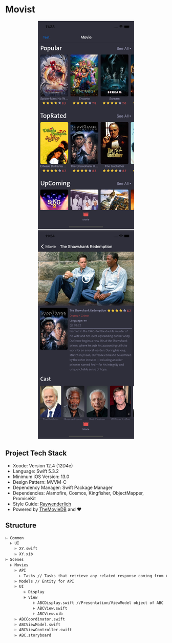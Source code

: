# Movist

<p align="center">
<img src="/home.png"  width="300"/>
<img src="/movie.png" width="300"/>
</p>

## Project Tech Stack
* Xcode: Version 12.4 (12D4e)
* Language: Swift 5.3.2
* Minimum iOS Version: 13.0
* Design Pattern: MVVM-C
* Dependency  Manager: Swift Package Manager
* Dependencies: Alamofire, Cosmos, Kingfisher, ObjectMapper, PromiseKit
* Style Guide: [Raywenderlich](https://github.com/raywenderlich/swift-style-guide)
* Powered by [TheMovieDB](https://developers.themoviedb.org/3/getting-started/introduction) and ♥️

## Structure
```bash
⊢ Common
  ⊢ UI
    ⊢ XY.swift
    ⊢ XY.xib
⊢ Scenes
  ⊢ Movies
    ⊢ API
      ⊢ Tasks // Tasks that retrieve any related response coming from API.
    ⊢ Models // Entity for API
    ⊢ UI
        ⊢ Display
        ⊢ View
            ⊢ ABCDisplay.swift //Presentation/ViewModel object of ABC
            ⊢ ABCView.swift
            ⊢ ABCView.xib
    ⊢ ABCCoordinator.swift
    ⊢ ABCViewModel.swift
    ⊢ ABCViewController.swift
    ⊢ ABC.storyboard
```
